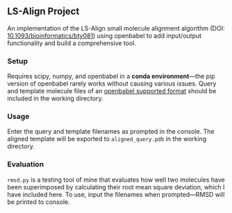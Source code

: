 ## LS-Align Project
An implementation of the LS-Align small molecule alignment algorithm (DOI: [10.1093/bioinformatics/bty081](https://doi.org/10.1093/bioinformatics/bty081)) using openbabel to add input/output functionality and build a comprehensive tool.

### Setup
Requires scipy, numpy, and openbabel in a **conda environment**—the pip version of openbabel rarely works without causing various issues.
Query and template molecule files of an [openbabel supported format](https://open-babel.readthedocs.io/en/latest/FileFormats/Overview.html) should be included in the working directory.

### Usage
Enter the query and template filenames as prompted in the console. The aligned template will be exported to `aligned_query.pdb` in the working directory.

### Evaluation
`rmsd.py` is a testing tool of mine that evaluates how well two molecules have been superimposed by calculating their root mean square deviation, which I have included here. To use, input the filenames when prompted—RMSD will be printed to console.